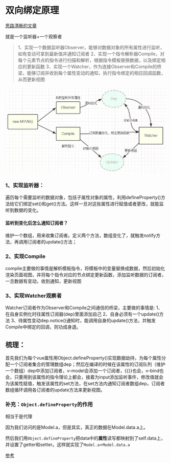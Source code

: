 # 双向绑定原理

[思路清晰的文章](https://segmentfault.com/a/1190000004384515)

就是一个监听器+一个观察者
>  1、实现一个数据监听器Observer，能够对数据对象的所有属性进行监听，如有变动可拿到最新值并通知订阅者 
>  2、实现一个指令解析器Compile，对每个元素节点的指令进行扫描和解析，根据指令模板替换数据，以及绑定相应的更新函数
>  3、实现一个Watcher，作为连接Observer和Compile的桥梁，能够订阅并收到每个属性变动的通知，执行指令绑定的相应回调函数，从而更新视图


![-w365](media/15375892532092.jpg)

### 1、实现监听器：
遍历每个需要监听的数据对象，包括子属性对象的属性，利用defineProperty()方法给它们绑定set()和get()方法。这样一旦对这些属性进行赋值或者更改，就能监听到数据的变化。

#### 监听到变化后怎么通知订阅者？
维护一个数组，用来收集订阅者。定义两个方法，数组变化了，就触发notify方法，再调用订阅者的update()方法；

### 2、实现Compile
compile主要做的事情是解析模板指令，将模板中的变量替换成数据，然后初始化渲染页面视图，并将每个指令对应的节点绑定更新函数，添加监听数据的订阅者，一旦数据有变动，收到通知，更新视图

### 3、实现Watcher观察者
Watcher订阅者作为Observer和Compile之间通信的桥梁，主要做的事情是: 1、在自身实例化时往属性订阅器(dep)里面添加自己 2、自身必须有一个update()方法 3、待属性变动dep.notice()通知时，能调用自身的update()方法，并触发Compile中绑定的回调，则功成身退。

## 梳理：
首先我们为每个vue属性用Object.defineProperty()实现数据劫持，为每个属性分配一个订阅者集合的管理数组dep；然后在编译的时候在该属性的订阅队列（维护一个数组）dep中添加订阅者，v-model会添加一个订阅者，{{}}也会，v-bind也会，只要用到该属性的指令理论上都会，接着为input添加监听事件，修改值就会为该属性赋值，触发该属性的set方法，在set方法内通知订阅者数组dep，订阅者数组循环调用各订阅者的update方法来更新视图。

### 补充：`Object.defineProperty`的作用
相当于是代理

因为我们访问的是Model.a，但是其实，真正的数据在Model.data.a上。

然后我们用`Object.defineProperty`把data中的**属性**读写都映射到了self.data上，并设置了getter和setter。这样就实现了`Model.a`=`Model.data.a`

[参考](http://zxc0328.github.io/diary/2016/03/2016-03-31.html)